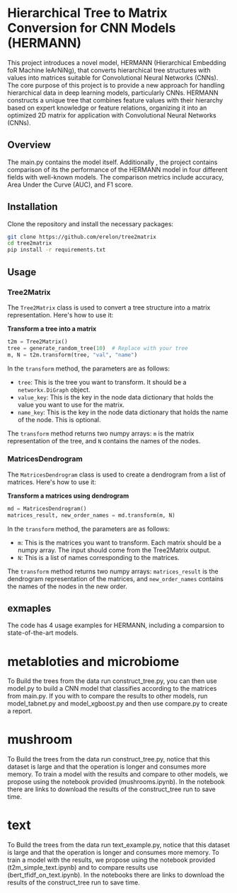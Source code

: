 # Hierarchical Tree to Matrix Conversion for CNN Models (HERMANN)

This project introduces a novel model, HERMANN (Hierarchical Embedding foR Machine leArNiNg), that converts hierarchical tree structures with values into matrices suitable for Convolutional Neural Networks (CNNs). The core purpose of this project is to provide a new approach for handling hierarchical data in deep learning models, particularly CNNs.
HERMANN constructs a unique tree that combines feature values with their hierarchy based on expert knowledge or feature relations, organizing it into an optimized 2D matrix for application with Convolutional Neural Networks (CNNs).

## Overview

The main.py contains the model itself. Additionally , the project contains comparison of its the performance of the HERMANN model in four different fields with well-known models. The comparison metrics include accuracy, Area Under the Curve (AUC), and F1 score. 

## Installation

Clone the repository and install the necessary packages:

```bash
git clone https://github.com/erelon/tree2matrix
cd tree2matrix
pip install -r requirements.txt
```

## Usage
### Tree2Matrix

The `Tree2Matrix` class is used to convert a tree structure into a matrix representation. Here's how to use it:

**Transform a tree into a matrix**

```python
t2m = Tree2Matrix()
tree = generate_random_tree(10)  # Replace with your tree
m, N = t2m.transform(tree, "val", "name")
```

In the `transform` method, the parameters are as follows:

- `tree`: This is the tree you want to transform. It should be a `networkx.DiGraph` object.
- `value_key`: This is the key in the node data dictionary that holds the value you want to use for the matrix.
- `name_key`: This is the key in the node data dictionary that holds the name of the node. This is optional.

The `transform` method returns two numpy arrays: `m` is the matrix representation of the tree, and `N` contains the names of the nodes.

### MatricesDendrogram

The `MatricesDendrogram` class is used to create a dendrogram from a list of matrices. Here's how to use it:

**Transform a matrices using dendrogram**

```python
md = MatricesDendrogram()
matrices_result, new_order_names = md.transform(m, N)
```

In the `transform` method, the parameters are as follows:

- `m`: This is the matrices you want to transform. Each matrix should be a numpy array. The input should come from the Tree2Matrix output.
- `N`: This is a list of names corresponding to the matrices.

The `transform` method returns two numpy arrays: `matrices_result` is the dendrogram representation of the matrices, and `new_order_names` contains the names of the nodes in the new order.

## exmaples
The code has 4 usage examples for HERMANN, including a comparsion to state-of-the-art models.

# metabloties and microbiome
To Build the trees from the data run construct_tree.py, you can then use model.py to build a CNN model that classifies according to the matrices from main.py.
If you with to compare the results to other models, run model_tabnet.py and model_xgboost.py and then use compare.py to create a report.

# mushroom
To Build the trees from the data run construct_tree.py, notice that this dataset is large and that the operation is longer and consumes more memory.
To train a model with the results and compare to other models, we propose using the notebook provided (mushrooms.ipynb). In the notebook there are links to download the results of the construct_tree run to save time.

# text
To Build the trees from the data run text_example.py, notice that this dataset is large and that the operation is longer and consumes more memory.
To train a model with the results, we propose using the notebook provided (t2m_simple_text.ipynb) and to compare results use (bert_tfidf_on_text.ipynb). In the notebooks there are links to download the results of the construct_tree run to save time.



